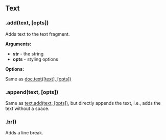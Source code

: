 ## Text

### .add(text, [opts])

Adds text to the text fragment.

**Arguments:**

- **str** - the string
- **opts** - styling options

**Options:**

Same as [doc.text([text], [opts])](document.md#texttext-opts)

### .append(text, [opts])

Same as [text.add(text, [opts])](#addtext-opts), but directly appends the text, i.e., adds the text without a space.

### .br()

Adds a line break.
